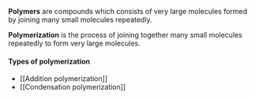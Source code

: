 **Polymers** are compounds which consists of very large molecules formed by joining many small molecules repeatedly.

**Polymerization** is the process of joining together many small molecules repeatedly to form very large molecules.

#### Types of polymerization
- [[Addition polymerization]]
- [[Condensation polymerization]]